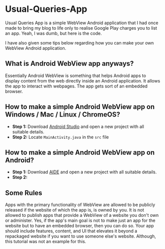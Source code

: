 # Usual-Queries-App
Usual Queries App is a simple WebView Android application that I had once made to bring my blog to life only to realise Google Play charges you to list an app. Yeah, I was dumb, but here is the code.

I have also given some tips below regarding how you can make your own WebView Android application.

## What is Android WebView app anyways?
Essentially Android WebView is something that helps Android apps to display content from the web directly inside an Android application. It allows the app to interact with webpages. The app gets sort of an embedded browser.

## How to make a simple Android WebView app on Windows / Mac / Linux / ChromeOS?
- **Step 1:** Download [Android Studio](https://developer.android.com/studio) and open a new project with all suitable details.
- **Step 2:** Locate `MainActivity.java` in the `src` file

## How to make a simple Android WebView app on Android?
- **Step 1:** Download [AIDE](https://play.google.com/store/apps/details?id=com.aide.ui&hl=en_IN&gl=US) and open a new project with all suitable details.
- **Step 2:** 

## Some Rules
Apps with the primary functionality of WebView are allowed to be publicly released if the website of which the app is, is owned by you. It is not allowed to publish apps that provide a WebView of a website you don't own or administer. Yes, if the app's main goal is not to make just an app for the website but to have an embedded browser, then you can do so. Your app should include features, content, and UI that elevates it beyond a repackaged website if you want to use someone else's website. Although, this tutorial was not an example for this.
